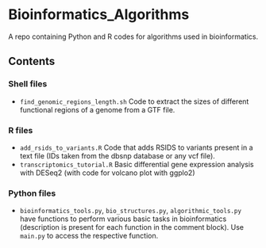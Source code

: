 # Bioinformatics_Algorithms
A repo containing Python and R codes for algorithms used in bioinformatics.

## Contents

### Shell files
- ```find_genomic_regions_length.sh``` Code to extract the sizes of different functional regions of a genome from a GTF file. 


### R files

- ```add_rsids_to_variants.R``` Code that adds RSIDS to variants present in a text file (IDs taken from the dbsnp database or any vcf file).
- ```transcriptomics_tutorial.R``` Basic differential gene expression analysis with DESeq2 (with code for volcano plot with ggplo2)


### Python files

- ```bioinformatics_tools.py```, ```bio_structures.py```, ```algorithmic_tools.py``` have functions to perform various basic tasks in bioinformatics (description is present for each function in the comment block). Use ```main.py``` to access the respective function.

